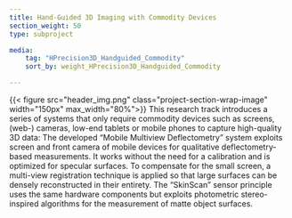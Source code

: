 ```yaml
---
title: Hand-Guided 3D Imaging with Commodity Devices
section_weight: 50
type: subproject

media:
    tag: "HPrecision3D_Handguided_Commodity"
    sort_by: weight_HPrecision3D_Handguided_Commodity

---
```

{{< figure src="header_img.png" class="project-section-wrap-image" width="150px" max_width="80%">}}
This research track introduces a series of systems that only require commodity devices such as screens, (web-) cameras, low-end tablets or mobile phones to capture high-quality 3D data: The developed “Mobile Multiview Deflectometry” system exploits screen and front camera of mobile devices for qualitative deflectometry-based measurements. It works without the need for a calibration and is optimized for specular surfaces. To compensate for the small screen, a multi-view registration technique is applied so that large surfaces can be densely reconstructed in their entirety. The “SkinScan” sensor principle uses the same hardware components but exploits photometric stereo-inspired algorithms for the measurement of matte object surfaces. 
